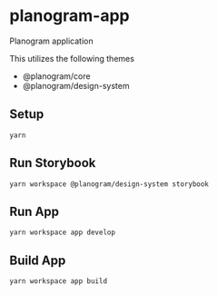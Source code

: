 # planogram-app

Planogram application 

This utilizes the following themes
- @planogram/core
- @planogram/design-system


## Setup

```
yarn
```

## Run Storybook

```
yarn workspace @planogram/design-system storybook
```

## Run App

```
yarn workspace app develop
```

## Build App

```
yarn workspace app build
```